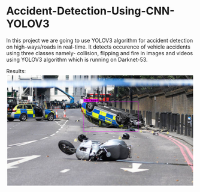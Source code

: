 # Accident-Detection-Using-CNN-YOLOV3
In this project we are going to use YOLOV3 algorithm for accident detection on high-ways/roads in real-time.
It detects occurence of vehicle accidents using three classes namely- collision, flipping and fire in images and videos using YOLOV3 algorithm which is running on Darknet-53.

Results:
![](Output_Image/test1.PNG)

